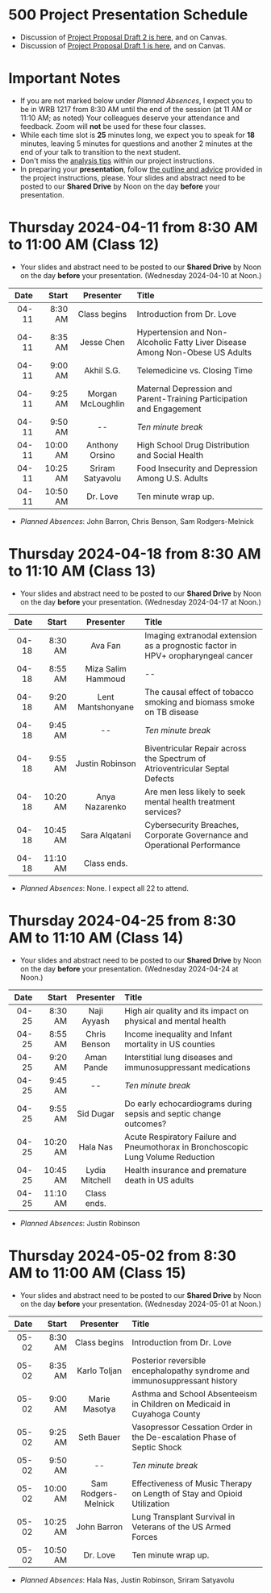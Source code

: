 # 500 Project Presentation Schedule

- Discussion of [Project Proposal Draft 2 is here](https://github.com/THOMASELOVE/500-classes-2024/blob/main/project/proposal2.md), and on Canvas.
- Discussion of [Project Proposal Draft 1 is here](https://github.com/THOMASELOVE/500-classes-2024/blob/main/project/proposal1.md), and on Canvas.

# Important Notes

- If you are not marked below under *Planned Absences*, I expect you to be in WRB 1217 from 8:30 AM until the end of the session (at 11 AM or 11:10 AM; as noted) Your colleagues deserve your attendance and feedback. Zoom will **not** be used for these four classes.
- While each time slot is **25** minutes long, we expect you to speak for **18** minutes, leaving 5 minutes for questions and another 2 minutes at the end of your talk to  transition to the next student.
- Don't miss the [analysis tips](https://thomaselove.github.io/500-2024/proj500.html#analysis-tips) within our project instructions.
- In preparing your **presentation**, follow [the outline and advice](https://thomaselove.github.io/500-2024/proj500.html#the-presentation) provided in the project instructions, please. Your slides and abstract need to be posted to our **Shared Drive** by Noon on the day **before** your presentation.

# Thursday 2024-04-11 from 8:30 AM to 11:00 AM (Class 12)

- Your slides and abstract need to be posted to our **Shared Drive** by Noon on the day **before** your presentation. (Wednesday 2024-04-10 at Noon.)

Date | Start | Presenter | Title
------: | -------: | :----------------: | :----------------------------------------------------------
04-11 | 8:30 AM | Class begins | Introduction from Dr. Love
04-11 | 8:35 AM | Jesse Chen | Hypertension and Non-Alcoholic Fatty Liver Disease Among Non-Obese US Adults
04-11 | 9:00 AM | Akhil S.G. | Telemedicine vs. Closing Time
04-11 | 9:25 AM | Morgan McLoughlin | Maternal Depression and Parent-Training Participation and Engagement
04-11 | 9:50 AM | -- | *Ten minute break*
04-11 | 10:00 AM | Anthony Orsino | High School Drug Distribution and Social Health
04-11 | 10:25 AM | Sriram Satyavolu | Food Insecurity and Depression Among U.S. Adults
04-11 | 10:50 AM | Dr. Love | Ten minute wrap up.

- *Planned Absences*: John Barron, Chris Benson, Sam Rodgers-Melnick

# Thursday 2024-04-18 from 8:30 AM to 11:10 AM (Class 13)

- Your slides and abstract need to be posted to our **Shared Drive** by Noon on the day **before** your presentation. (Wednesday 2024-04-17 at Noon.)

Date | Start | Presenter | Title
------: | -------: | :----------------: | :----------------------------------------------------------
04-18 | 8:30 AM | Ava Fan | Imaging extranodal extension as a prognostic factor in HPV+ oropharyngeal cancer
04-18 | 8:55 AM | Miza Salim Hammoud | --
04-18 | 9:20 AM | Lent Mantshonyane | The causal effect of tobacco smoking and biomass smoke on TB disease
04-18 | 9:45 AM | -- | *Ten minute break*
04-18 | 9:55 AM | Justin Robinson | Biventricular Repair across the Spectrum of Atrioventricular Septal Defects
04-18 | 10:20 AM | Anya Nazarenko | Are men less likely to seek mental health treatment services?
04-18 | 10:45 AM | Sara Alqatani | Cybersecurity Breaches, Corporate Governance and Operational Performance
04-18 | 11:10 AM | Class ends.

- *Planned Absences*: None. I expect all 22 to attend.

# Thursday 2024-04-25 from 8:30 AM to 11:10 AM (Class 14)

- Your slides and abstract need to be posted to our **Shared Drive** by Noon on the day **before** your presentation. (Wednesday 2024-04-24 at Noon.)

Date | Start | Presenter | Title
------: | -------: | :----------------: | :----------------------------------------------------------
04-25 | 8:30 AM | Naji Ayyash | High air quality and its impact on physical and mental health
04-25 | 8:55 AM | Chris Benson | Income inequality and Infant mortality in US counties
04-25 | 9:20 AM | Aman Pande | Interstitial lung diseases and immunosuppressant medications
04-25 | 9:45 AM | -- | *Ten minute break*
04-25 | 9:55 AM | Sid Dugar | Do early echocardiograms during sepsis and septic change outcomes? 
04-25 | 10:20 AM | Hala Nas | Acute Respiratory Failure and Pneumothorax in Bronchoscopic Lung Volume Reduction
04-25 | 10:45 AM | Lydia Mitchell | Health insurance and premature death in US adults
04-25 | 11:10 AM | Class ends.

- *Planned Absences*: Justin Robinson

# Thursday 2024-05-02 from 8:30 AM to 11:00 AM (Class 15)

- Your slides and abstract need to be posted to our **Shared Drive** by Noon on the day **before** your presentation. (Wednesday 2024-05-01 at Noon.)

Date | Start | Presenter | Title
------: | -------: | :----------------: | :----------------------------------------------------------
05-02 | 8:30 AM | Class begins | Introduction from Dr. Love
05-02 | 8:35 AM | Karlo Toljan | Posterior reversible encephalopathy syndrome and immunosuppressant history
05-02 | 9:00 AM | Marie Masotya | Asthma and School Absenteeism in Children on Medicaid in Cuyahoga County
05-02 | 9:25 AM | Seth Bauer | Vasopressor Cessation Order in the De-escalation Phase of Septic Shock
05-02 | 9:50 AM | -- | *Ten minute break*
05-02 | 10:00 AM | Sam Rodgers-Melnick | Effectiveness of Music Therapy on Length of Stay and Opioid Utilization
05-02 | 10:25 AM | John Barron | Lung Transplant Survival in Veterans of the US Armed Forces
05-02 | 10:50 AM | Dr. Love | Ten minute wrap up.

- *Planned Absences*: Hala Nas, Justin Robinson, Sriram Satyavolu

